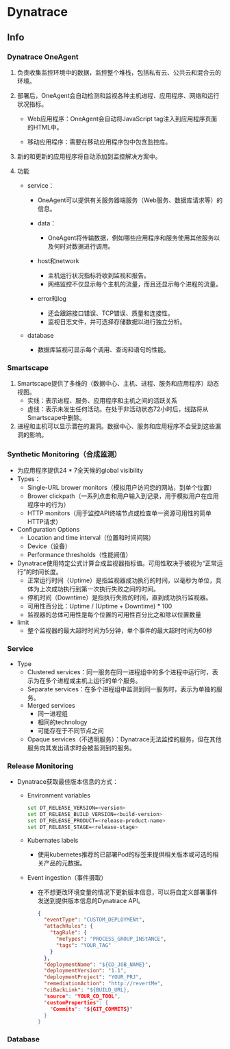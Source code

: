 # Dynatrace

## Info

### Dynatrace OneAgent

1. 负责收集监控环境中的数据，监控整个堆栈，包括私有云、公共云和混合云的环境。

2. 部署后，OneAgent会自动检测和监视各种主机进程、应用程序、网络和运行状况指标。

   * Web应用程序：OneAgent会自动将JavaScript tag注入到应用程序页面的HTML中。

   * 移动应用程序：需要在移动应用程序包中包含监控库。

3. 新的和更新的应用程序将自动添加到监控解决方案中。  

4. 功能

   * service：

     * OneAgent可以提供有关服务器端服务（Web服务、数据库请求等）的信息。

     * data：
       * OneAgent将传输数据，例如哪些应用程序和服务使用其他服务以及何时对数据进行调用。

     * host和network
       * 主机运行状况指标将收到监视和报告。
       * 网络监控不仅显示每个主机的流量，而且还显示每个进程的流量。

     * error和log
       * 还会跟踪接口错误、TCP错误、质量和连接性。
       * 监视日志文件，并可选择存储数据以进行独立分析。

   * database
     * 数据库监视可显示每个调用、查询和语句的性能。



### Smartscape

1. Smartscape提供了多维的（数据中心、主机、进程、服务和应用程序）动态视图。
   * 实线：表示进程、服务、应用程序和主机之间的活跃关系
   * 虚线：表示未发生任何活动。在处于非活动状态72小时后，线路将从Smartscape中删除。
2. 进程和主机可以显示潜在的漏洞。数据中心、服务和应用程序不会受到这些漏洞的影响。



### Synthetic Monitoring（合成监测）

* 为应用程序提供24 * 7全天候的global visibility
* Types：
  * Single-URL brower monitors（模拟用户访问您的网站，到单个位置）
  * Brower clickpath（一系列点击和用户输入到记录，用于模拟用户在应用程序中的行为）
  * HTTP monitors（用于监控API终端节点或检查单一资源可用性的简单HTTP请求）
* Configuration Options
  * Location and time interval（位置和时间间隔）
  * Device（设备）
  * Performance thresholds（性能阙值）
* Dynatrace使用特定公式计算合成监视器指标值。可用性取决于被视为“正常运行”的时间长度。
  * 正常运行时间（Uptime）是指监视器成功执行的时间，以毫秒为单位，具体为上次成功执行到第一次执行失败之间的时间。
  * 停机时间（Downtime）是指执行失败的时间，直到成功执行监视器。 
  * 可用性百分比：Uptime / (Uptime + Downtime) * 100
  * 监视器的总体可用性是每个位置的可用性百分比之和除以位置数量
* limit
  * 整个监视器的最大超时时间为5分钟，单个事件的最大超时时间为60秒



### Service

* Type
  * Clustered services：同一服务在同一进程组中的多个进程中运行时，表示为在多个进程或主机上运行的单个服务。 
  * Separate services：在多个进程组中监测到同一服务时，表示为单独的服务。
  * Merged services
    * 同一进程组
    * 相同的technology
    * 可能存在于不同节点之间
  * Opaque services（不透明服务）：Dynatrace无法监控的服务，但在其他服务向其发出请求时会被监测到的服务。

### Release Monitoring

* Dynatrace获取最佳版本信息的方式：

  * Environment variables

    ```bash
    set DT_RELEASE_VERSION=<version>
    set DT_RELEASE_BUILD_VERSION=<build-version>
    set DT_RELEASE_PRODUCT=<release-product-name>
    set DT_RELEASE_STAGE=<release-stage>
    ```

  * Kubernates labels

    * 使用kubernetes推荐的已部署Pod的标签来提供相关版本或可选的相关产品的元数据。

  * Event ingestion（事件摄取）

    * 在不想更改环境变量的情况下更新版本信息，可以将自定义部署事件发送到提供版本信息的Dynatrace API。

      ```json
      {
        "eventType": "CUSTOM_DEPLOYMENt",
        "attachRules": {
          "tagRule": {
            "meTypes": "PROCESS_GROUP_INStANCE",
            "tags": "YOUR_TAG"
          }
        },
        "deploymentName": "${CD_JOB_NAME}",
        "deploymentVersion": "1.1",
        "deploymentProject": "YOUR_PRJ",
        "remediationAction": "http://revertMe",
        "ciBackLink": "${BUILD_URL},
        "source": "YOUR_CD_TOOL",
        "customProperties": {
          "Commits": "${GIT_COMMITS}"
        }
      }
      ```



### Database







